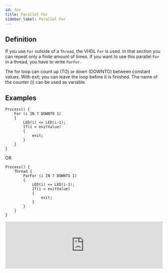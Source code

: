 ```yaml
---
id: for
title: Parallel For
sidebar_label: Parallel For
---
```


## Definition

If you use `For` outside of a `Thread`, the VHDL `For` is used. In that section you can repeat only a finite amount of times.
If you want to use this parallel `For` in a thread, you have to write `ParFor`.

The for loop can count up (TO) or down (DOWNTO) between constant values. 
With exit; you can leave the loop before it is finished. 
The name of the counter (i) can be used as variable.

## Examples

```vhdp
Process() {
	For (i IN 7 DOWNTO 1) 
	{ 
		LED(i) <= LED(i-1); 
		If(i = exitValue) 
		{ 
			exit; 
		} 
	}
}
```

OR

```vhdp
Process() {
	Thread {
		ParFor (i IN 7 DOWNTO 1) 
		{ 
			LED(i) <= LED(i-1); 
			If(i = exitValue) 
			{ 
				exit; 
			} 
		}
	}
}
```

<div class="fluidMedia"><iframe id="ytplayer" type="text/html" width="100%" src="https://www.youtube.com/embed/8wJt7V7Gpb4?autoplay=0&origin=http://vhdplus.com" frameborder="0" allowFullScreen></iframe></div>